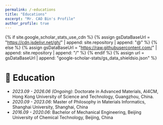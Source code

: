 ```yaml
---
permalink: /-educations
title: "Educations"
excerpt: "Mr. CAO Bin's Profile"
author_profile: true
---
```


{% if site.google_scholar_stats_use_cdn %}
{% assign gsDataBaseUrl = "https://cdn.jsdelivr.net/gh/" | append: site.repository | append: "@" %}
{% else %}
{% assign gsDataBaseUrl = "https://raw.githubusercontent.com/" | append: site.repository | append: "/" %}
{% endif %}
{% assign url = gsDataBaseUrl | append: "google-scholar-stats/gs_data_shieldsio.json" %}

<span class='anchor' id='-educations'></span>

# 📖 Education
- *2023.09 - 2026.06 (Ongoing)*: Doctorate in Advanced Materials, AI4CM, Hong Kong University of Science and Technology, Guangzhou, China.
- *2020.09 - 2023.06*: Master of Philosophy in Materials Informatics, Shanghai University, Shanghai, China 
- *2016.09 - 2020.06*: Bachelor of Mechanical Engineering, Beijing University of Chemical Technology, Beijing, China 

